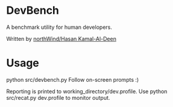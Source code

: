DevBench
========

A benchmark utility for human developers.

Written by [northWind/Hasan Kamal-Al-Deen](http://github.com/northWind87)

Usage
=====

python src/devbench.py
Follow on-screen prompts :)

Reporting is printed to working_directory/dev.profile.
Use python src/recat.py dev.profile to monitor output.
